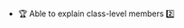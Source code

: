 * <span id="outcome-classes-classLevelMembers-one">:trophy: Able to explain class-level members :two:</span>
